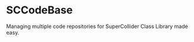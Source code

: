 SCCodeBase
==========

Managing multiple code repositories for SuperCollider Class Library made easy. 